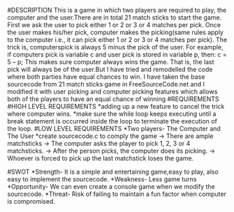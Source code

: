 #DESCRIPTION
   This is a game in which two players are required to play, the computer and the user.There are in total 21 match sticks to start the game. First we ask the user to pick either 1 or 2 or 3 or 4 matches per pick. Once the user makes his/her pick, computer makes the picking(same rules apply to the computer i.e., it can pick either 1 or 2 or 3 or 4 matches per pick). The trick is, computerspick is always 5 minus the pick of the user. For example, if computers pick is variable c and user pick is stored in variable p,
then: c = 5 – p;
   This makes sure computer always wins the game. That is, the last pick will always be of the user.But I have tried and remodelled the code where both parties have equal chances to win.
   I have taken the base sourcecode from 21 match sticks game in FreeSourceCode.net and I modified it with user picking and computer picking features which allows both of the players to have an equal chance of winning
#REQUIREMENTS
#HIGH LEVEL REQUIREMENTS
     *adding up a new feature to cancel the trick where computer wins.
     *make sure the while loop keeps executing until a break statement is occurred inside the loop to terminate the execution of the loop.
#LOW LEVEL REQUIREMENTS
     *Two players- The Computer and The User
     *create sourcecode.c to comply the game
         -> There are ample matchsticks
         -> The computer asks the player to pick 1, 2, 3 or 4 matchsticks.
         -> After the person picks, the computer does its picking.
         -> Whoever is forced to pick up the last matchstick loses the game.

#SWOT
     *Strength- It is a simple and entertaining game,easy to play, also easy to implement the sourcecode.
     *Weakness- Less game turns
     *Opportunity- We can even create a console game when we modify the sourcecode.
     *Threat- Risk of failing to maintain a fun factor when computer is compromised.
